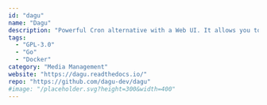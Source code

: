 ```yaml
---
id: "dagu"
name: "Dagu"
description: "Powerful Cron alternative with a Web UI. It allows you to define dependencies between commands as a Directed Acyclic Graph (DAG) in a declarative YAML format."
tags:
  - "GPL-3.0"
  - "Go"
  - "Docker"
category: "Media Management"
website: "https://dagu.readthedocs.io/"
repo: "https://github.com/dagu-dev/dagu"
#image: "/placeholder.svg?height=300&width=400"
---
```


